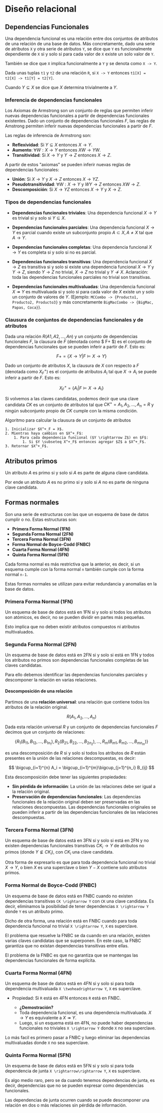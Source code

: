 # Diseño relacional

## Dependencias Funcionales

Una dependencia funcional es una relación entre dos conjuntos de atributos de una relación de una base de datos. Más concretamente, dado una serie de atributos `X` y otra serie de atributos `Y`, se dice que `Y` es funcionalmente dependiente de `X` si y solo si para cada valor de `X` existe un solo valor de `Y`.

También se dice que `X` implica funcionalmente a `Y` y se denota como `X -> Y`.

Dada unas tuplas `t1` y `t2` de una relación `R`, si `X -> Y` entonces `t1[X] = t2[X] -> t1[Y] = t2[Y]`.

Cuando $Y \subseteq X$ se dice que $X$ determina trivialmente a $Y$.

### Inferencia de dependencias funcionales

Los Axiomas de Armstrong son un conjunto de reglas que permiten inferir nuevas dependencias funcionales a partir de dependencias funcionales existentes. Dado un conjunto de dependencias funcionales $F$, las reglas de Amstrong permiten inferir nuevas dependencias funcionales a partir de $F$.

Las reglas de inferencia de Armstrong son:

- **Reflexividad**: Si $Y \subseteq X$ entonces $X \rightarrow Y$.
- **Aumento**: $\forall W: X \rightarrow Y$ entonces $XW \rightarrow YW$.
- **Transitividad**: Si $X \rightarrow Y$ y $Y \rightarrow Z$ entonces $X \rightarrow Z$.

A partir de estos "axiomas" se pueden inferir nuevas reglas de dependencias funcionales:

- **Unión**: Si $X \rightarrow Y$ y $X \rightarrow Z$ entonces $X \rightarrow YZ$.
- **Pseudotransitividad**: $\forall W: X \rightarrow Y$ y $WY \rightarrow Z$ entonces $XW \rightarrow Z$.
- **Descomposición**: Si $X \rightarrow YZ$ entonces $X \rightarrow Y$ y $X \rightarrow Z$.

### Tipos de dependencias funcionales

- **Dependencias funcionales triviales**: Una dependencia funcional $X \rightarrow Y$ es trivial si y solo si $Y \subseteq X$.

- **Dependencias funcionales parciales**: Una dependencia funcional $X \rightarrow Y$ es parcial cuando existe un subconjunto propio $A \subset X, A \neq X$ tal que $A \rightarrow Y$.

- **Dependencias funcionales completas**: Una dependencia funcional $X \rightarrow Y$ es completa si y solo si no es parcial.

- **Dependencias funcionales transitivas**: Una dependencia funcional $X \rightarrow Z$ es transitiva si y solo si existe una dependencia funcional $X \rightarrow Y$ y $Y \rightarrow Z$, siendo $Y \rightarrow Z$ no trivial, $X \rightarrow Z$ no trivial y $Y \not\rightarrow X$. Aclaración: toda las dependencias funcionales parciales no trivial son transitivas.

- **Dependencias funcionales multivaluadas**: Una dependencia funcional $X \twoheadrightarrow Y$ es multivaluada si y solo si para cada valor de $X$ existe un y solo un conjunto de valores de $Y$. (Ejemplo: `MCCombo -> {Producto1, Producto2, Producto3}` y más concretamente `BigMacCombo -> {BigMac, Papas, Coca}`).

### Clausura de conjuntos de dependencias funcionales y de atributos

Dada una relación $R(A1, A2, ..., An)$ y un conjunto de dependencias funcionales $F$, la clausura de $F$ (denotada como $ F+ $) es el conjunto de dependencias funcionales que se pueden inferir a partir de $F$. Esto es:

$$ F+ = \{ X \rightarrow Y | F \models X \rightarrow Y \} $$

Dado un conjunto de atributos $X$, la clausura de $X$ con respecto a $F$ (denotada como $X^+_F$) es el conjunto de atributos $A_i$ tal que $X \rightarrow A_i$ se puede inferir a partir de $F$. Esto es:

$$ X^+_F = \{ A_i | F \models X \rightarrow A_i \} $$

Si volvemos a las claves candidatas, podemos decir que una clave candidata $CK$ es un conjunto de atributos tal que $CK^+ = A_1, A_2, ..., A_n = R$ y ningún subconjunto propio de $CK$ cumple con la misma condición.

Algoritmo para calcular la clausura de un conjunto de atributos

```pseudo
1. Inicializar $X^+_F = X$.
2. Mientras haya cambios en $X^+_F$:
    1. Para cada dependencia funcional ($Y \rightarrow Z$) en $F$:
        1. Si $Y \subseteq X^+_F$ entonces agregar $Z$ a $X^+_F$.
3. Retornar $X^+_F$.
```

## Atributos primos

Un atributo $A$ es primo si y solo si $A$ es parte de alguna clave candidata.

Por ende un atributo $A$ es no primo si y solo si $A$ no es parte de ninguna clave candidata.

## Formas normales

Son una serie de estructuras con las que un esquema de base de datos cumplir o no. Estas estructuras son:

- **Primera Forma Normal (1FN)**
- **Segunda Forma Normal (2FN)**
- **Tercera Forma Normal (3FN)**
- **Forma Normal de Boyce-Codd (FNBC)**
- **Cuarta Forma Normal (4FN)**
- **Quinta Forma Normal (5FN)**

Cada forma normal es más restrictiva que la anterior, es decir, si un esquema cumple con la forma normal `n` también cumple con la forma normal `n-1`.

Estas formas normales se utilizan para evitar redundancia y anomalías en la base de datos.

### Primera Forma Normal (1FN)

Un esquema de base de datos está en 1FN si y solo si todos los atributos son atómicos, es decir, no se pueden dividir en partes más pequeñas.

Esto implica que no deben existir atributos compuestos ni atributos multivaluados.

### Segunda Forma Normal (2FN)

Un esquema de base de datos está en 2FN si y solo si está en 1FN y todos los atributos no primos son dependencias funcionales completas de las claves candidatas.

Para ello debemos identificar las dependencias funcionales parciales y descomponer la relación en varias relaciones.

#### Descomposición de una relación

Partimos de una **relación universal**: una relación que contiene todos los atributos de la relación original.

$$ R(A_1, A_2, ..., A_n) $$

Dada esta relación universal $R$ y un conjunto de dependencias funcionales $F$ decimos que un conjunto de relaciones:

$$\{R_1(B_{11}, B_{12}, ..., B_{1n_1}), R_2(B_{21}, B_{22}, ..., B_{2n_2}), ..., R_m(B_{m1}, B_{m2}, ..., B_{mn_m})\}$$

es una descomposición de $R$ si y solo si todos los atributos de $R$ están presentes en la unión de las relaciones descompuestas, es decir:

$$ \bigcup_{i=1}^{n} A_i = \bigcup_{i=1}^{m}\bigcup_{j=1}^{n_i} B_{ij} $$

Esta descomposición debe tener las siguientes propiedades:

- **Sin pérdida de información**: La unión de las relaciones debe ser igual a la relación original.
- **Preservación de dependencias funcionales**: Las dependencias funcionales de la relación original deben ser preservadas en las relaciones descompuestas. Las dependencias funcionales originales se pueden inferir a partir de las dependencias funcionales de las relaciones descompuestas.

### Tercera Forma Normal (3FN)

Un esquema de base de datos está en 3FN si y solo si está en 2FN y no existen dependencias funcionales transitivas $CK_i \rightarrow Y$ de atributos no primos (donde $Y \not\subseteq CK_i$), con $CK_i$ una clave candidata.

Otra forma de expresarlo es que para toda dependencia funcional no trivial $X \rightarrow Y$, o bien $X$ es una superclave o bien $Y - X$ contiene solo atributos primos.

### Forma Normal de Boyce-Codd (FNBC)

Un esquema de base de datos está en FNBC cuando no existen dependencias transitivas `CK \rightarrow Y` con `CK` una clave candidata. Es decir, eliminamos la posibilidad de tener dependencias `X \rightarrow Y` donde `Y` es un atributo primo.

Dicho de otra forma, una relación está en FNBC cuando para toda dependencia funcional no trivial `X \rightarrow Y`, `X` es superclave.

El problema que resuelve la FNBC se da cuando en una relación, existen varias claves candidatas que se superponen. En este caso, la FNBC garantiza que no existan dependencias transitivas entre ellas.

El problema de la FNBC es que no garantiza que se mantengas las dependencias funcionales de forma explícita.

### Cuarta Forma Normal (4FN)

Un esquema de base de datos está en 4FN si y solo si para toda dependencia multivaluada `X \twoheadrightarrow Y`, `X` es superclave.

- Propiedad: Si `R` está en 4FN entonces `R` está en FNBC.

  - **¿Demostración?**
  - Toda dependencia funcional, es una dependencia multivaluada. $X \rightarrow Y$ es equivalente a $X \twoheadrightarrow Y$.
  - Luego, si un esquema está en 4FN, no puede haber dependencias funcionales no triviales `X \rightarrow Y` donde `X` no sea superclave.

Lo más facil es primero pasar a FNBC y luego eliminar las dependencias multivaluadas donde `X` no sea superclave.

### Quinta Forma Normal (5FN)

Un esquema de base de datos está en 5FN si y solo si para toda dependencia de junta `X \rightarrow\rightarrow Y`, `X` es superclave.

Es algo medio raro, pero se da cuando tenemos dependencias de junta, es decir, dependencias que no se pueden expresar como dependencias funcionales.

Las dependencias de junta ocurren cuando se puede descomponer una relación en dos o más relaciones sin pérdida de información.
